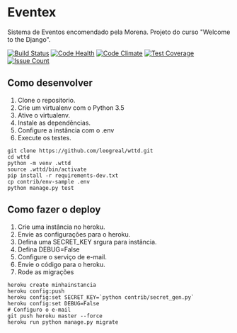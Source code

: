 # Eventex

Sistema de Eventos encomendado pela Morena.
Projeto do curso "Welcome to the Django".

[![Build Status](https://travis-ci.org/leogreal/wttd.svg?branch=master)](https://travis-ci.org/leogreal/wttd)
[![Code Health](https://landscape.io/github/leogreal/wttd/master/landscape.svg?style=flat)](https://landscape.io/github/leogreal/wttd/master)
[![Code Climate](https://codeclimate.com/repos/56e00f6580b254141d00ac50/badges/2395869dc4482ff7a17e/gpa.svg)](https://codeclimate.com/repos/56e00f6580b254141d00ac50/feed)
[![Test Coverage](https://codeclimate.com/repos/56e00f6580b254141d00ac50/badges/2395869dc4482ff7a17e/coverage.svg)](https://codeclimate.com/repos/56e00f6580b254141d00ac50/coverage)
[![Issue Count](https://codeclimate.com/repos/56e00f6580b254141d00ac50/badges/2395869dc4482ff7a17e/issue_count.svg)](https://codeclimate.com/repos/56e00f6580b254141d00ac50/feed)

## Como desenvolver

1. Clone o repositorio.
2. Crie um virtualenv com o Python 3.5
3. Ative o virtualenv.
4. Instale as dependências.
5. Configure a instância com o .env
6. Execute os testes.

```console
git clone https://github.com/leogreal/wttd.git
cd wttd
python -m venv .wttd
source .wttd/bin/activate
pip install -r requirements-dev.txt
cp contrib/env-sample .env
python manage.py test
```

## Como fazer o deploy

1. Crie uma instância no heroku.
2. Envie as configurações para o heroku.
3. Defina uma SECRET_KEY srgura para instância.
4. Defina DEBUG=False
5. Configure o serviço de e-mail.
6. Envie o código para o heroku.
7. Rode as migrações
```console
heroku create minhainstancia
heroku config:push
heroku config:set SECRET_KEY=`python contrib/secret_gen.py`
heroku config:set DEBUG=False
# Configuro o e-mail
git push heroku master --force
heroku run python manage.py migrate
```
